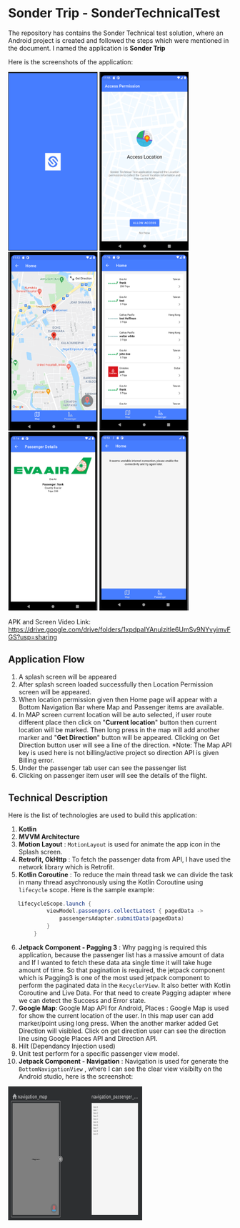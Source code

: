 # Sonder Trip - SonderTechnicalTest

The repository has contains the Sonder Technical test solution, where an Android project is created and followed the steps which were mentioned in the document. I named the application is <b>Sonder Trip</b> 

Here is the screenshots of the application:

<img src="https://github.com/aliahmedbd/SonderTechnicalTest/blob/main/Splash%20Screen.png" alt="" data-canonical-src="https://github.com/aliahmedbd/SonderTechnicalTest/blob/main/Splash%20Screen.png" width="200" height="400" />  <img src="https://github.com/aliahmedbd/SonderTechnicalTest/blob/main/Access%20Location.png" alt="" data-canonical-src="https://github.com/aliahmedbd/SonderTechnicalTest/blob/main/Access%20Location.png" width="200" height="400" />  <img src="https://github.com/aliahmedbd/SonderTechnicalTest/blob/main/Map%20Screen.png" alt="" data-canonical-src="https://github.com/aliahmedbd/SonderTechnicalTest/blob/main/Map%20Screen.png" width="200" height="400" />  <img src="https://github.com/aliahmedbd/SonderTechnicalTest/blob/main/Passenger%20List.png" alt="" data-canonical-src="https://github.com/aliahmedbd/SonderTechnicalTest/blob/main/Passenger%20List.png" width="200" height="400" />  <img src="https://github.com/aliahmedbd/SonderTechnicalTest/blob/main/Passengar%20Details.png" alt="" data-canonical-src="https://github.com/aliahmedbd/SonderTechnicalTest/blob/main/Passengar%20Details.png" width="200" height="400" />  <img src="https://github.com/aliahmedbd/SonderTechnicalTest/blob/main/Internet%20Error.png" alt="" data-canonical-src="https://github.com/aliahmedbd/SonderTechnicalTest/blob/main/Internet%20Error.png" width="200" height="400" /> 

APK and Screen Video Link: https://drive.google.com/drive/folders/1xpdpaIYAnuIzitle6UmSv9NYvyimvFGS?usp=sharing

## Application Flow

1. A splash screen will be appeared
2. After splash screen loaded successfully then Location Permission screen will be appeared.
3. When location permission given then Home page will appear with a Bottom Navigation Bar where Map and Passenger items are available.
4. In MAP screen current location will be auto selected, if user route different place then click on "<b>Current location</b>" button then current location will be marked. Then long press in the map will add another marker and "<b>Get Direction</b>" button will be appeared. Clicking on Get Direction button user will see a line of the direction. *Note: The Map API key is used here is not billing/active project so direction API is given Billing error.
5. Under the passenger tab user can see the passenger list
6. Clicking on passenger item user will see the details of the flight.
  


## Technical Description

Here is the list of technologies are used to build this application:

1. <b>Kotlin</b>
2. <b>MVVM Architecture</b>
3. <b>Motion Layout</b> : `MotionLayout` is used for animate the app icon in the Splash screen.
4. <b> Retrofit, OkHttp</b> : To fetch the passenger data from API, I have used the network library which is Retrofit.
5. <b>Kotlin Coroutine</b> : To reduce the main thread task we can divide the task in many thread asychronously using the Kotlin Coroutine using `lifecycle` scope. Here is the sample example:   
```java
   lifecycleScope.launch {
            viewModel.passengers.collectLatest { pagedData ->
                passengersAdapter.submitData(pagedData)
            }
        }
```
6. <b>Jetpack Component - Pagging 3</b> : Why pagging is required this application, because the passenger list has a massive amount of data and If I wanted to fetch these data ata single time it will take huge amount of time. So that pagination is required, the jetpack component which is Pagging3 is one of the most used jetpack component to perform the paginated data in the `RecyclerView`. It also better with Kotlin Coroutine and Live Data. For that need to create Pagging adapter where we can detect the Success and Error state.
7.  <b>Google Map</b>: Google Map API for Android, Places : Google Map is used for show the current location of the user. In this map user can add marker/point using long press. When the another marker added Get Direction will visibled. Click on get direction user can see the direction line using Google Places API and Direction API.
8.  Hilt (Dependancy Injection used)
9.  Unit test perform for a specific passenger view model.
10.  <b>Jetpack Component - Navigation</b> : Navigation is used for generate the  `BottomNavigationView` , where I can see the clear view visibilty on the Android studio, here is the screenshot:
  <img src="https://github.com/aliahmedbd/SonderTechnicalTest/blob/main/navigation.png" alt="" data-canonical-     src="https://github.com/aliahmedbd/SonderTechnicalTest/blob/main/navigation.png" width="300" height="300" /> 
